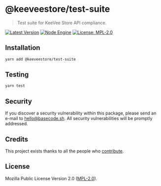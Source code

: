 # @keeveestore/test-suite

> Test suite for KeeVee Store API compliance.

[![Latest Version](https://badgen.now.sh/npm/v/@keeveestore/test-suite)](https://www.npmjs.com/package/@keeveestore/test-suite)
[![Node Engine](https://badgen.now.sh/npm/node/@keeveestore/test-suite)](https://www.npmjs.com/package/@keeveestore/test-suite)
[![License: MPL-2.0](https://badgen.now.sh/badge/license/MPL-2.0/green)](https://mozilla.org/MPL/2.0/)

## Installation

```bash
yarn add @keeveestore/test-suite
```

## Testing

```bash
yarn test
```

## Security

If you discover a security vulnerability within this package, please send an e-mail to hello@basecode.sh. All security vulnerabilities will be promptly addressed.

## Credits

This project exists thanks to all the people who [contribute](../../contributors).

## License

Mozilla Public License Version 2.0 ([MPL-2.0](./LICENSE)).

